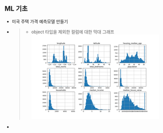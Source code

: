 ## ML 기초
* 미국 주택 가격 예측모델 만들기
* > + object 타입을 제외한 컬럼에 대한 막대 그래프
    ![housing_hist.png](images%2Fhousing_hist.png)
* >